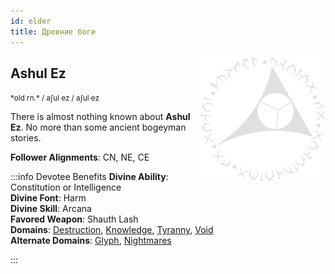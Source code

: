 ```yaml
---
id: elder
title: Древние боги
---
```


<img alt="Ashul Ez symbol" src="/img/gods/ashul-ez.png" align="right" class="god-img"/>

## Ashul Ez

<small>
*old rn.*  / aʃul ez / <span class="runic-old-font">aʃul∙ez</span>  
</small>

There is almost nothing known about **Ashul Ez**. No more than some ancient bogeyman stories.

**Follower Alignments**: CN, NE, CE  

:::info Devotee Benefits
**Divine Ability**: Constitution or Intelligence  
**Divine Font**: Harm  
**Divine Skill**: Arcana  
**Favored Weapon**: Shauth Lash  
**Domains**: [Destruction](https://2e.aonprd.com/Domains.aspx?ID=8), [Knowledge](https://2e.aonprd.com/Domains.aspx?ID=17), [Tyranny](https://2e.aonprd.com/Domains.aspx?ID=33), [Void](https://2e.aonprd.com/Domains.aspx?ID=56)  
**Alternate Domains**: [Glyph](https://2e.aonprd.com/Domains.aspx?ID=46), [Nightmares](https://2e.aonprd.com/Domains.aspx?ID=23)
<!-- **Cleric Spells**: 1st: [*mage armor*](https://2e.aonprd.com/Spells.aspx?ID=176) -->
:::
